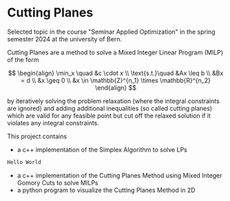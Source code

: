 # Cutting Planes
Selected topic in the course "Seminar Applied Optimization" in the spring semester 2024 at the university of Bern.

Cutting Planes are a method to solve a Mixed Integer Linear Program (MILP) of the form

$$
\begin{align}
\min_x \quad &c \cdot x \\
\text{s.t.}\quad &Ax \leq b \\
&Bx = d \\
&x \geq 0 \\
&x \in \mathbb{Z}^{n_1} \times \mathbb{R}^{n_2}
\end{align}
$$

by iteratively solving the problem relaxation (where the integral constraints are ignored) and adding additional inequalities (so called cutting planes) which
are valid for any feasible point but cut off the relaxed solution if it violates any integral constraints.


This project contains
- a c++ implementation of the Simplex Algorithm to solve LPs
```cpp
Hello World
```

- a c++ implementation of the Cutting Planes Method using Mixed Integer Gomory Cuts to solve MILPs
- a python program to visualize the Cutting Planes Method in 2D
